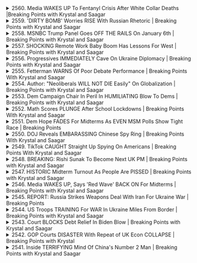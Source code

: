 <details>
<summary>2560. Media WAKES UP To Fentanyl Crisis After White Collar Deaths |Breaking Points with Krystal and Saagar</summary><br>

<a href="https://www.youtube.com/watch?v=ISlun3IVUdM" target="_blank">
    <img src="https://img.youtube.com/vi/ISlun3IVUdM/maxresdefault.jpg" 
        alt="[Youtube]" width="200">
</a>

# Media WAKES UP To Fentanyl Crisis After White Collar Deaths |Breaking Points with Krystal and Saagar


</details>

<details>
<summary>2559. 'DIRTY BOMB' Worries RISE With Russian Rhetoric | Breaking Points with Krystal and Saagar</summary><br>

<a href="https://www.youtube.com/watch?v=wJxN9YDrlck" target="_blank">
    <img src="https://img.youtube.com/vi/wJxN9YDrlck/maxresdefault.jpg" 
        alt="[Youtube]" width="200">
</a>

# 'DIRTY BOMB' Worries RISE With Russian Rhetoric | Breaking Points with Krystal and Saagar


</details>

<details>
<summary>2558. MSNBC Trump Panel Goes OFF THE RAILS On January 6th | Breaking Points with Krystal and Saagar</summary><br>

<a href="https://www.youtube.com/watch?v=v-YO0DtTC1k" target="_blank">
    <img src="https://img.youtube.com/vi/v-YO0DtTC1k/maxresdefault.jpg" 
        alt="[Youtube]" width="200">
</a>

# MSNBC Trump Panel Goes OFF THE RAILS On January 6th | Breaking Points with Krystal and Saagar


</details>

<details>
<summary>2557. SHOCKING Remote Work Baby Boom Has Lessons For West | Breaking Points with Krystal and Saagar</summary><br>

<a href="https://www.youtube.com/watch?v=khGMuWZksOs" target="_blank">
    <img src="https://img.youtube.com/vi/khGMuWZksOs/maxresdefault.jpg" 
        alt="[Youtube]" width="200">
</a>

# SHOCKING Remote Work Baby Boom Has Lessons For West | Breaking Points with Krystal and Saagar


</details>

<details>
<summary>2556. Progressives IMMEDIATELY Cave On Ukraine Diplomacy | Breaking Points with Krystal and Saagar</summary><br>

<a href="https://www.youtube.com/watch?v=mZ0TAktheyQ" target="_blank">
    <img src="https://img.youtube.com/vi/mZ0TAktheyQ/maxresdefault.jpg" 
        alt="[Youtube]" width="200">
</a>

# Progressives IMMEDIATELY Cave On Ukraine Diplomacy | Breaking Points with Krystal and Saagar


</details>

<details>
<summary>2555. Fetterman WARNS Of Poor Debate Performance | Breaking Points With Krystal and Saagar</summary><br>

<a href="https://www.youtube.com/watch?v=jMIl4wJMKds" target="_blank">
    <img src="https://img.youtube.com/vi/jMIl4wJMKds/maxresdefault.jpg" 
        alt="[Youtube]" width="200">
</a>

# Fetterman WARNS Of Poor Debate Performance | Breaking Points With Krystal and Saagar


</details>

<details>
<summary>2554. Author: "Neoliberals WILL NOT DIE Easily" On Globalization | Breaking Points with Krystal and Saagar</summary><br>

<a href="https://www.youtube.com/watch?v=brBMWOGqcws" target="_blank">
    <img src="https://img.youtube.com/vi/brBMWOGqcws/maxresdefault.jpg" 
        alt="[Youtube]" width="200">
</a>

# Author: "Neoliberals WILL NOT DIE Easily" On Globalization | Breaking Points with Krystal and Saagar


</details>

<details>
<summary>2553. Dem Campaign Chair In Peril In HUMILIATING Blow To Dems | Breaking Points with Krystal and Saagar</summary><br>

<a href="https://www.youtube.com/watch?v=LqcSoeqc3Zg" target="_blank">
    <img src="https://img.youtube.com/vi/LqcSoeqc3Zg/maxresdefault.jpg" 
        alt="[Youtube]" width="200">
</a>

# Dem Campaign Chair In Peril In HUMILIATING Blow To Dems | Breaking Points with Krystal and Saagar


</details>

<details>
<summary>2552. Math Scores PLUNGE After School Lockdowns | Breaking Points With Krystal and Saagar</summary><br>

<a href="https://www.youtube.com/watch?v=EkjX7dSprAI" target="_blank">
    <img src="https://img.youtube.com/vi/EkjX7dSprAI/maxresdefault.jpg" 
        alt="[Youtube]" width="200">
</a>

# Math Scores PLUNGE After School Lockdowns | Breaking Points With Krystal and Saagar


</details>

<details>
<summary>2551. Dem Hope FADES For Midterms As EVEN MSM Polls Show Tight Race | Breaking Points</summary><br>

<a href="https://www.youtube.com/watch?v=eObcSJF6jZ4" target="_blank">
    <img src="https://img.youtube.com/vi/eObcSJF6jZ4/maxresdefault.jpg" 
        alt="[Youtube]" width="200">
</a>

# Dem Hope FADES For Midterms As EVEN MSM Polls Show Tight Race | Breaking Points


</details>

<details>
<summary>2550. DOJ Reveals EMBARASSING Chinese Spy Ring | Breaking Points With Krystal and Saagar</summary><br>

<a href="https://www.youtube.com/watch?v=9cJfZHx8Ke4" target="_blank">
    <img src="https://img.youtube.com/vi/9cJfZHx8Ke4/maxresdefault.jpg" 
        alt="[Youtube]" width="200">
</a>

# DOJ Reveals EMBARASSING Chinese Spy Ring | Breaking Points With Krystal and Saagar


</details>

<details>
<summary>2549. TikTok CAUGHT Straight Up Spying On Americans | Breaking Points With Krystal and Saagar</summary><br>

<a href="https://www.youtube.com/watch?v=0ea2JzDLrV8" target="_blank">
    <img src="https://img.youtube.com/vi/0ea2JzDLrV8/maxresdefault.jpg" 
        alt="[Youtube]" width="200">
</a>

# TikTok CAUGHT Straight Up Spying On Americans | Breaking Points With Krystal and Saagar


</details>

<details>
<summary>2548. BREAKING: Rishi Sunak To Become Next UK PM | Breaking Points with Krystal and Saagar</summary><br>

<a href="https://www.youtube.com/watch?v=bUo1m7Rh0UQ" target="_blank">
    <img src="https://img.youtube.com/vi/bUo1m7Rh0UQ/maxresdefault.jpg" 
        alt="[Youtube]" width="200">
</a>

# BREAKING: Rishi Sunak To Become Next UK PM | Breaking Points with Krystal and Saagar


</details>

<details>
<summary>2547. HISTORIC Midterm Turnout As People Are PISSED | Breaking Points with Krystal and Saagar</summary><br>

<a href="https://www.youtube.com/watch?v=Y1iDcdfZp5g" target="_blank">
    <img src="https://img.youtube.com/vi/Y1iDcdfZp5g/maxresdefault.jpg" 
        alt="[Youtube]" width="200">
</a>

# HISTORIC Midterm Turnout As People Are PISSED | Breaking Points with Krystal and Saagar


</details>

<details>
<summary>2546. Media WAKES UP, Says 'Red Wave' BACK ON For Midterms | Breaking Points with Krystal and Saagar</summary><br>

<a href="https://www.youtube.com/watch?v=L28nTeAolw8" target="_blank">
    <img src="https://img.youtube.com/vi/L28nTeAolw8/maxresdefault.jpg" 
        alt="[Youtube]" width="200">
</a>

# Media WAKES UP, Says 'Red Wave' BACK ON For Midterms | Breaking Points with Krystal and Saagar


</details>

<details>
<summary>2545. REPORT: Russia Strikes Weapons Deal With Iran For Ukraine War | Breaking Points</summary><br>

<a href="https://www.youtube.com/watch?v=fbndc17mWRo" target="_blank">
    <img src="https://img.youtube.com/vi/fbndc17mWRo/maxresdefault.jpg" 
        alt="[Youtube]" width="200">
</a>

# REPORT: Russia Strikes Weapons Deal With Iran For Ukraine War | Breaking Points


</details>

<details>
<summary>2544. US Troops TRAINING For WAR In Ukraine Miles From Border | Breaking Points with Krystal and Saagar</summary><br>

<a href="https://www.youtube.com/watch?v=eZ3T758xoTo" target="_blank">
    <img src="https://img.youtube.com/vi/eZ3T758xoTo/maxresdefault.jpg" 
        alt="[Youtube]" width="200">
</a>

# US Troops TRAINING For WAR In Ukraine Miles From Border | Breaking Points with Krystal and Saagar


</details>

<details>
<summary>2543. Court BLOCKS Debt Relief In Biden Blow | Breaking Points with Krystal and Saagar</summary><br>

<a href="https://www.youtube.com/watch?v=Ff-cJtHs3Vc" target="_blank">
    <img src="https://img.youtube.com/vi/Ff-cJtHs3Vc/maxresdefault.jpg" 
        alt="[Youtube]" width="200">
</a>

# Court BLOCKS Debt Relief In Biden Blow | Breaking Points with Krystal and Saagar


</details>

<details>
<summary>2542. GOP Courts DISASTER With Repeat of UK Econ COLLAPSE | Breaking Points with Krystal</summary><br>

<a href="https://www.youtube.com/watch?v=YUhCFnxClmc" target="_blank">
    <img src="https://img.youtube.com/vi/YUhCFnxClmc/maxresdefault.jpg" 
        alt="[Youtube]" width="200">
</a>

# GOP Courts DISASTER With Repeat of UK Econ COLLAPSE | Breaking Points with Krystal


</details>

<details>
<summary>2541. Inside TERRIFYING Mind Of China's Number 2 Man | Breaking Points with Krystal and Saagar</summary><br>

<a href="https://www.youtube.com/watch?v=UfV9vT86wJs" target="_blank">
    <img src="https://img.youtube.com/vi/UfV9vT86wJs/maxresdefault.jpg" 
        alt="[Youtube]" width="200">
</a>

# Inside TERRIFYING Mind Of China's Number 2 Man | Breaking Points with Krystal and Saagar


</details>

